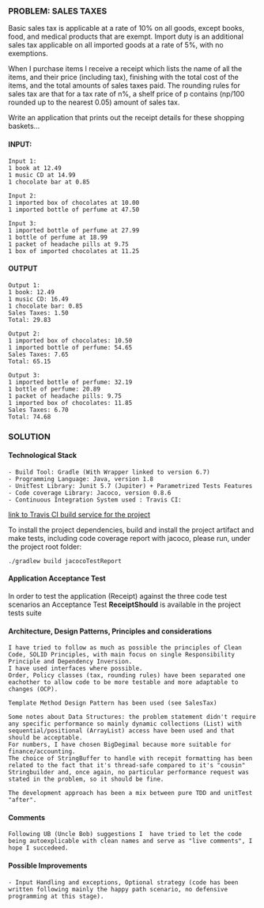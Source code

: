 ### PROBLEM: SALES TAXES

Basic sales tax is applicable at a rate of 10% on all goods, except books, food, and medical
products that are exempt. Import duty is an additional sales tax applicable on all imported goods
at a rate of 5%, with no exemptions.

When I purchase items I receive a receipt which lists the name of all the items, and their price
(including tax), finishing with the total cost of the items, and the total amounts of sales taxes
paid. The rounding rules for sales tax are that for a tax rate of n%, a shelf price of p contains
(np/100 rounded up to the nearest 0.05) amount of sales tax.

Write an application that prints out the receipt details for these shopping baskets...


#### INPUT:
    Input 1:
    1 book at 12.49
    1 music CD at 14.99
    1 chocolate bar at 0.85
    
    Input 2:
    1 imported box of chocolates at 10.00
    1 imported bottle of perfume at 47.50
    
    Input 3:
    1 imported bottle of perfume at 27.99
    1 bottle of perfume at 18.99
    1 packet of headache pills at 9.75
    1 box of imported chocolates at 11.25

#### OUTPUT
    Output 1:
    1 book: 12.49
    1 music CD: 16.49
    1 chocolate bar: 0.85
    Sales Taxes: 1.50
    Total: 29.83
    
    Output 2:
    1 imported box of chocolates: 10.50
    1 imported bottle of perfume: 54.65
    Sales Taxes: 7.65
    Total: 65.15
    
    Output 3:
    1 imported bottle of perfume: 32.19
    1 bottle of perfume: 20.89
    1 packet of headache pills: 9.75
    1 imported box of chocolates: 11.85
    Sales Taxes: 6.70
    Total: 74.68
    
### SOLUTION 

#### Technological Stack
    - Build Tool: Gradle (With Wrapper linked to version 6.7)
    - Programming Language: Java, version 1.8
    - UnitTest Library: Junit 5.7 (Jupiter) + Parametrized Tests Features
    - Code coverage Library: Jacoco, version 0.8.6
    - Continuous Integration System used : Travis CI: 
   [link to Travis CI build service for the project](https://travis-ci.com/github/massimilianobocchieri/salestaxes)
    


To install the project dependencies, build and install the project artifact and make tests, including code coverage report with jacoco, please run, under the project root folder:

 `./gradlew build jacocoTestReport`

#### Application Acceptance Test

In order to test the application (Receipt) against the three code test scenarios an Acceptance Test **ReceiptShould** is available in the project tests suite

#### Architecture, Design Patterns, Principles and considerations
    I have tried to follow as much as possible the principles of Clean Code, SOLID Principles, with main focus on single Responsibility Principle and Dependency Inversion.
    I have used interfaces where possible.
    Order, Policy classes (tax, rounding rules) have been separated one eachother to allow code to be more testable and more adaptable to changes (OCP).
    
    Template Method Design Pattern has been used (see SalesTax)
          
    Some notes about Data Structures: the problem statement didn't require any specific performance so mainly dynamic collections (List) with sequential/positional (ArrayList) access have been used and that should be acceptable.
    For numbers, I have chosen BigDegimal because more suitable for finance/accounting.
    The choice of StringBuffer to handle with recepit formatting has been related to the fact that it's thread-safe compared to it's "cousin" Stringbuilder and, once again, no particular performance request was stated in the problem, so it should be fine.
           
    The development approach has been a mix between pure TDD and unitTest "after".
    
#### Comments
    Following UB (Uncle Bob) suggestions I  have tried to let the code being autoexplicable with clean names and serve as "live comments", I hope I succedeed.    

#### Possible Improvements
    - Input Handling and exceptions, Optional strategy (code has been written following mainly the happy path scenario, no defensive programming at this stage).
        